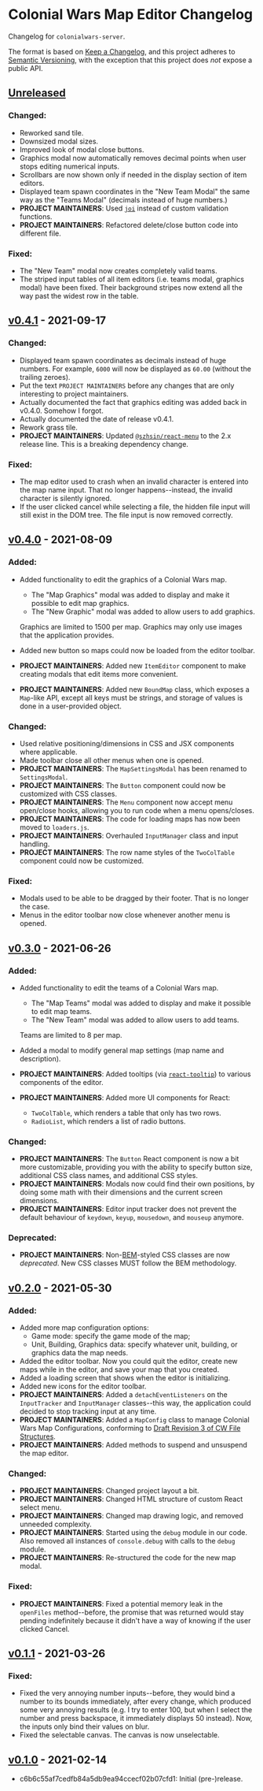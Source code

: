 # Colonial Wars Map Editor Changelog
Changelog for ``colonialwars-server``.

The format is based on [Keep a Changelog][1], and this project adheres to [Semantic Versioning][2],
with the exception that this project does *not* expose a public API.

## [Unreleased]
### Changed:
- Reworked sand tile.
- Downsized modal sizes.
- Improved look of modal close buttons.
- Graphics modal now automatically removes decimal points when user stops editing numerical inputs.
- Scrollbars are now shown only if needed in the display section of item editors.
- Displayed team spawn coordinates in the "New Team Modal" the same way as the "Teams Modal" (decimals
instead of huge numbers.)
- **PROJECT MAINTAINERS**: Used [``joi``](https://www.npmjs.com/package/joi) instead of custom
validation functions.
- **PROJECT MAINTAINERS**: Refactored delete/close button code into different file.

### Fixed:
- The "New Team" modal now creates completely valid teams.
- The striped input tables of all item editors (i.e. teams modal, graphics modal) have been fixed.
Their background stripes now extend all the way past the widest row in the table.

## [v0.4.1] - 2021-09-17
### Changed:
- Displayed team spawn coordinates as decimals instead of huge numbers. For example, ``6000`` will now
be displayed as ``60.00`` (without the trailing zeroes).
- Put the text ``PROJECT MAINTAINERS`` before any changes that are only interesting to project
maintainers.
- Actually documented the fact that graphics editing was added back in v0.4.0. Somehow I forgot.
- Actually documented the date of release v0.4.1.
- Rework grass tile.
- **PROJECT MAINTAINERS**: Updated [``@szhsin/react-menu``](https://www.npmjs.com/package/@szhsin/react-menu)
to the 2.x release line. This is a breaking dependency change.

### Fixed:
- The map editor used to crash when an invalid character is entered into the map name input. That
no longer happens--instead, the invalid character is silently ignored.
- If the user clicked cancel while selecting a file, the hidden file input will still exist in the
DOM tree. The file input is now removed correctly.

## [v0.4.0] - 2021-08-09
### Added:
- Added functionality to edit the graphics of a Colonial Wars map.
  * The "Map Graphics" modal was added to display and make it possible to edit map graphics.
  * The "New Graphic" modal was added to allow users to add graphics.

  Graphics are limited to 1500 per map. Graphics may only use images that the application provides.
- Added new button so maps could now be loaded from the editor toolbar.
- **PROJECT MAINTAINERS**: Added new ``ItemEditor`` component to make creating modals that edit
items more convenient.
- **PROJECT MAINTAINERS**: Added new ``BoundMap`` class, which exposes a ``Map``-like API, except
all keys must be strings, and storage of values is done in a user-provided object.

### Changed:
- Used relative positioning/dimensions in CSS and JSX components where applicable.
- Made toolbar close all other menus when one is opened.
- **PROJECT MAINTAINERS**: The ``MapSettingsModal`` has been renamed to ``SettingsModal``.
- **PROJECT MAINTAINERS**: The ``Button`` component could now be customized with CSS classes.
- **PROJECT MAINTAINERS**: The ``Menu`` component now accept menu open/close hooks, allowing you to
run code when a menu opens/closes.
- **PROJECT MAINTAINERS**: The code for loading maps has now been moved to ``loaders.js``.
- **PROJECT MAINTAINERS**: Overhauled ``InputManager`` class and input handling.
- **PROJECT MAINTAINERS**: The row name styles of the ``TwoColTable`` component could now be
customized.

### Fixed:
- Modals used to be able to be dragged by their footer. That is no longer the case.
- Menus in the editor toolbar now close whenever another menu is opened.

## [v0.3.0] - 2021-06-26
### Added:
- Added functionality to edit the teams of a Colonial Wars map.
  * The "Map Teams" modal was added to display and make it possible to edit map teams.
  * The "New Team" modal was added to allow users to add teams.

  Teams are limited to 8 per map.
- Added a modal to modify general map settings (map name and description).
- **PROJECT MAINTAINERS**: Added tooltips (via [``react-tooltip``](https://www.npmjs.com/package/react-tooltip))
to various components of the editor.
- **PROJECT MAINTAINERS**: Added more UI components for React:
  * ``TwoColTable``, which renders a table that only has two rows.
  * ``RadioList``, which renders a list of radio buttons.
### Changed:
- **PROJECT MAINTAINERS**: The ``Button`` React component is now a bit more
customizable, providing you with the ability to specify button size, additional CSS
class names, and additional CSS styles.
- **PROJECT MAINTAINERS**: Modals now could find their own positions, by
doing some math with their dimensions and the current screen dimensions.
- **PROJECT MAINTAINERS**: Editor input tracker does not prevent the default
behaviour of ``keydown``, ``keyup``, ``mousedown``, and ``mouseup`` anymore.
### Deprecated:
- **PROJECT MAINTAINERS**: Non-[BEM](http://getbem.com)-styled CSS classes are
now *deprecated*. New CSS classes MUST follow the BEM methodology.

## [v0.2.0] - 2021-05-30
### Added:
- Added more map configuration options:
  * Game mode: specify the game mode of the map;
  * Unit, Building, Graphics data: specify whatever unit, building, or graphics data the map needs.
- Added the editor toolbar. Now you could quit the editor, create new maps while in the editor,
and save your map that you created.
- Added a loading screen that shows when the editor is initializing.
- Added new icons for the editor toolbar.
- **PROJECT MAINTAINERS**: Added a ``detachEventListeners`` on the ``InputTracker`` and ``InputManager``
classes--this way, the application could decided to stop tracking input at any time.
- **PROJECT MAINTAINERS**: Added a ``MapConfig`` class to manage Colonial Wars Map Configurations, conforming to
[Draft Revision 3 of CW File Structures](
  https://github.com/Take-Some-Bytes/specifications/blob/670516e5ce46eee98c5843365c1f21e7eecb4ae0/colonialwars/cw-file-structures.md
).
- **PROJECT MAINTAINERS**: Added methods to suspend and unsuspend the map editor.
### Changed:
- **PROJECT MAINTAINERS**: Changed project layout a bit.
- **PROJECT MAINTAINERS**: Changed HTML structure of custom React select menu.
- **PROJECT MAINTAINERS**: Changed map drawing logic, and removed unneeded complexity.
- **PROJECT MAINTAINERS**: Started using the ``debug`` module in our code. Also removed all instances of ``console.debug``
with calls to the ``debug ``module.
- **PROJECT MAINTAINERS**: Re-structured the code for the new map modal.
### Fixed:
- **PROJECT MAINTAINERS**: Fixed a potential memory leak in the ``openFiles`` method--before, the promise that was
returned would stay pending indefinitely because it didn't have a way of knowing
if the user clicked Cancel.

## [v0.1.1] - 2021-03-26
### Fixed:
- Fixed the very annoying number inputs--before, they would bind a number to its
bounds immediately, after every change, which produced some very annoying results
(e.g. I try to enter 100, but when I select the number and press backspace, it
immediately displays 50 instead). Now, the inputs only bind their values on blur.
- Fixed the selectable canvas. The canvas is now unselectable.

## [v0.1.0] - 2021-02-14
- c6b6c55af7cedfb84a5db9ea94ccecf02b07cfd1: Initial (pre-)release.

[1]: https://keepachangelog.com/
[2]: https://semver.org

[v0.1.0]: https://github.com/Take-Some-Bytes/colonialwars-map-editor/tree/ee64c8cac332995c587977e61df96d1ec37c9adf
[v0.1.1]: https://github.com/Take-Some-Bytes/colonialwars-map-editor/tree/032e468d5a309f89d984cf74c736b8b40b63fe4e
[v0.2.0]: https://github.com/Take-Some-Bytes/colonialwars-map-editor/tree/10b65a0a79d4d1766ec53c0ed9b97b8289524132
[v0.3.0]: https://github.com/Take-Some-Bytes/colonialwars-map-editor/tree/17e7411c44c287271522ed3d7c16e0f315e63a25
[v0.4.0]: https://github.com/Take-Some-Bytes/colonialwars-map-editor/tree/b7b44d16be914311a31a9363b0bba85be4ff6cac
[v0.4.1]: https://github.com/Take-Some-Bytes/colonialwars-map-editor/tree/0b7553416554695ed5fdeb2949bbc5f7f460d185
[Unreleased]: https://github.com/Take-Some-Bytes/colonialwars-map-editor/tree/main
